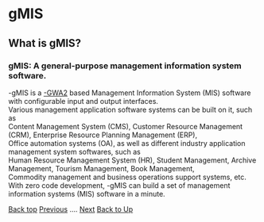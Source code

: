 # gMIS
## What is gMIS?

### gMIS: A general-purpose management information system software.

-gMIS is a [-GWA2](https://ufqi.com/dev/gwa2/) based Management Information System (MIS) software with configurable input and output interfaces.  
Various management application software systems can be built on it, such as  
Content Management System (CMS), 
Customer Resource Management (CRM), 
Enterprise Resource Planning Management (ERP),  
Office automation systems (OA), 
as well as different industry application management system softwares, such as  
Human Resource Management System (HR), 
Student Management, Archive Management, Tourism Management, Book Management,  
Commodity management and business operations support systems, etc.  
With zero code development, -gMIS can build a set of management information systems (MIS) software in a minute.

[Back top](/gmis/what-is-gmis)
[Previous](/gmis/index) .... [Next](./gmis/gmis-pros-cons)
[Back to Up](../index)
<!--stackedit_data:
eyJoaXN0b3J5IjpbMTg1NzQ5ODQ0Nl19
-->